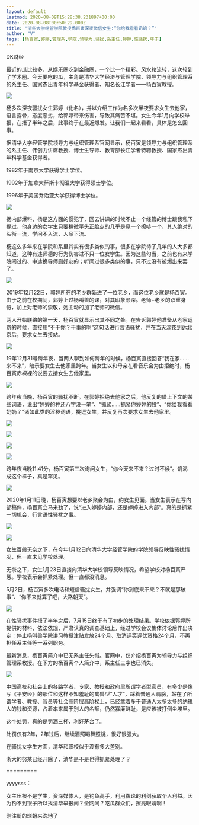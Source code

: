 ```yaml
---
layout: default
Lastmod: 2020-08-09T15:28:38.231897+00:00
date: 2020-08-08T00:50:29.000Z
title: "清华大学经管学院教授杨百寅深夜微信女生:“你给我看看奶奶？”"
author: "V"
tags: [杨百寅,郭婷,管理系,学院,领导力,骚扰,系主任,婷婷,性骚扰,年于]
---
```


DK财经

最近的瓜比较多，从娱乐圈吃到金融圈，一个比一个精彩。风水轮流转，这次轮到了学术圈。今天要吃的瓜，主角是清华大学经济与管理学院、领导力与组织管理系的系主任、国家杰出青年科学基金获得者、知名长江学者——杨百寅教授。

![](https://images.weserv.nl/?url=https%3A//img9.doubanio.com/view/note/l/public/p75036954.jpg)

杨多次深夜骚扰女生郭婷（化名），并以介绍工作为名多次半夜要求女生去他家，语言露骨，态度恶劣，给郭婷带来伤害，导致其痛苦不堪。女生今年1月向学校举报，在捂了半年之后，此事终于在最近爆发。让我们一起来看看，具体是怎么回事。

据清华大学经管学院领导力与组织管理系官网显示，杨百寅是领导力与组织管理系的系主任、伟创力讲席教授、博士生导师、教育部长江学者特聘教授、国家杰出青年科学基金获得者。

1982年于南京大学获得学士学位。

1992年于加拿大萨斯卡彻温大学获得硕士学位。

1996年于美国乔治亚大学获得博士学位。

![](https://images.weserv.nl/?url=https%3A//img9.doubanio.com/view/note/l/public/p75027146.jpg)

据内部爆料，杨是这方面的惯犯了，回去讲课的时候不止一个经管的博士跟我私下提过，他身边的女学生只要稍微平头正脸点的几乎是见一个撩哧一个，其人绝对的头衔一流，学问不入流，人品下流。

杨这么多年来在学院和系里其实有很多类似的事，很多在学院待了几年的人大多都知道，这种有违师德的行为伤害过不只一位女学生。因为这些勾当，之前也有来学院闹过的、中途换导师删好友的；听闻过很多类似的事，只不过没有被爆出来罢了。

![](https://images.weserv.nl/?url=https%3A//img1.doubanio.com/view/note/l/public/p75027147.jpg)

2019年12月22日，郭婷所在的老乡群新进了一位老乡，而这位老乡就是杨百寅。由于之前在校期间，郭婷上过杨叫兽的课，对其印象颇深。老师+老乡的双重身份，加上对老师的崇敬，她主动的加了老师的微信。

两人开始联络的第一天，杨百寅就显示出其不同之处。在告诉郭婷他准备从老家返京的时候，直接用“不干你？干事的啊”这句话进行言语骚扰，并在当天深夜到达北京后，要求女生去接站。

![](https://images.weserv.nl/?url=https%3A//img1.doubanio.com/view/note/l/public/p75027148.jpg)

19年12月31号跨年夜，当两人聊到如何跨年的时候，杨百寅直接回答“我在家……来不来”，暗示要女生去他家里跨年。当女生以和母亲在看音乐会为由拒绝时，杨百寅赤裸裸的说要去接女生去他家里。

![](https://images.weserv.nl/?url=https%3A//img1.doubanio.com/view/note/l/public/p75027149.jpg)

跨年夜当晚，杨百寅的骚扰不断。在郭婷拒绝去他家之后，他反复的借上下文的某些词语，说出“婷婷的种还八字没一笔”、“抓紧……抓紧你婷婷的投”、“你给我看看奶奶？”诸如此类的淫秽词语，挑逗女生，并反复再次要求女生去他家里。

![](https://images.weserv.nl/?url=https%3A//img3.doubanio.com/view/note/l/public/p75027150.jpg)

![](https://images.weserv.nl/?url=https%3A//img3.doubanio.com/view/note/l/public/p75027151.jpg)

![](https://images.weserv.nl/?url=https%3A//img3.doubanio.com/view/note/l/public/p75027152.jpg)

![](https://images.weserv.nl/?url=https%3A//img9.doubanio.com/view/note/l/public/p75027154.jpg)

跨年夜当晚11:41分，杨百寅第三次询问女生，“你今天来不来？过时不候”。饥渴成这个样子，真是罕见。

![](https://images.weserv.nl/?url=https%3A//img3.doubanio.com/view/note/l/public/p75027153.jpg)

2020年1月11日晚，杨百寅想要以老乡聚会为由，约女生见面。当女生表示在写内部稿件，杨百寅立马来劲了，说“进入婷婷内部，还是婷婷进入内部”。真的是抓紧一切机会，行言语性骚扰之事。

![](https://images.weserv.nl/?url=https%3A//img9.doubanio.com/view/note/l/public/p75027156.jpg)

![](https://images.weserv.nl/?url=https%3A//img9.doubanio.com/view/note/l/public/p75027155.jpg)

女生百般无奈之下，在今年1月12日向清华大学经管学院的学院领导反映性骚扰情况，但一直未见学校处理。

无奈之下，女生1月23日直接向清华大学校领导反映情况，希望学校对杨百寅严惩。学校表示会抓紧处理。但一直都没消息。

5月2日，杨百寅多次电话和短信骚扰女生，并强调“你到底来不来？不就是那破事”、“你不来就算了吧，大路朝天”。

![](https://images.weserv.nl/?url=https%3A//img1.doubanio.com/view/note/l/public/p75027158.jpg)

在性骚扰事件捂了半年之后，7月15日终于有了初步的处理结果。学校依据郭婷所提供的材料，依法依规，严肃认真的调查基础上，经过学校会议集体讨论后作出决定：停止杨叫兽学院讲习教授津贴发放24个月、取消评奖评优资格24个月，不再担任系主任等一系列职务。

最新消息，杨百寅简介中已无系主任头衔。官网中，仅介绍杨百寅为领导力与组织管理系教授。在下方的杨百寅个人简介中，系主任三字也已消失。

![](https://images.weserv.nl/?url=https%3A//img1.doubanio.com/view/note/l/public/p75027157.jpg)

中国高校和社会上的各路学者、专家、教授和政府里所谓学者型官员，有多少是像写《平安经》的那位和这样不知羞耻的禽兽型“人才”，踩着普通人肩膀，站在了所谓学者、教授、官员等社会高阶层高阶梯上，已经拿着多于普通人太多太多的纳税人的钱和资源，占着本来属于别人的名额，仍然寡廉鲜耻，是应该被打倒尘埃里。

这个处罚，真的是罚酒三杯，利好茅台了。

处罚仅有2年，2年过后，继续酒照喝舞照跳，很好很强大。

在骚扰女学生方面，清华和职校似乎没有多大差别。

浙大的努某已经开除了，清华是不是也得抓紧处理了？

\=========

yyyysss：

女主压根不是学生，资深媒体人，是钓鱼高手，利用舆论的利剑获取个人利益。因为钓不到银子所以找清华举报闹？全网闹？吃瓜群众们，擦亮眼睛啊！

刚注册的烂蛆来洗地了

